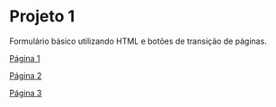 # Projeto 1
Formulário básico utilizando HTML e botões de transição de páginas.

[Página 1](https://github.com/fagundesleo/Projetos-Transforma-Tec/blob/74ac8537080fa9b0c5410e562f335e543e5f94c4/Formulário/index.html)

[Página 2](https://github.com/fagundesleo/Projetos-Transforma-Tec/blob/74ac8537080fa9b0c5410e562f335e543e5f94c4/Formulário/index.html)

[Página 3](https://github.com/fagundesleo/Projetos-Transforma-Tec/blob/74ac8537080fa9b0c5410e562f335e543e5f94c4/Formulário/formulario.html)
